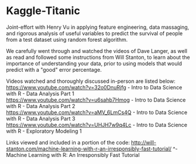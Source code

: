 # Kaggle-Titanic
Joint-effort with Henry Vu in applying feature engineering, data massaging, and rigorous analysis of useful variables to predict the survival of people from a test dataset using random forest algorithm.

We carefully went through and watched the videos of Dave Langer, as well as read and followed some instructions from Will Stanton, to learn about the importance of understanding your data, prior to using models that would predict with a "good" error percentage.

Videos watched and thoroughly discussed in-person are listed below:  
https://www.youtube.com/watch?v=32o0DnuRjfg - Intro to Data Science with R - Data Analysis Part 1    
https://www.youtube.com/watch?v=u6sahb7Hmog - Intro to Data Science with R - Data Analysis Part 2  
https://www.youtube.com/watch?v=aMV_6LmCs4Q - Intro to Data Science with R - Data Analysis Part 3  
https://www.youtube.com/watch?v=UHJH7w9q4Lc - Intro to Data Science with R - Exploratory Modeling 1  

Links viewed and included in a portion of the code:
http://will-stanton.com/machine-learning-with-r-an-irresponsibly-fast-tutorial/ 
^- Machine Learning with R: An Irresponsibly Fast Tutorial
